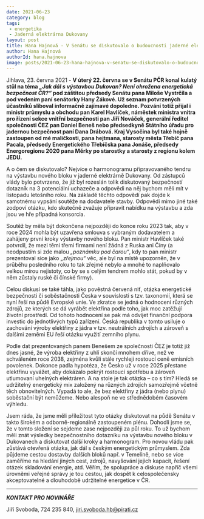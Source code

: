 ```yaml
---
date: 2021-06-23
category: blog
tags:
 - energetika
 - Jaderná elektrárna Dukovany
layout: post
title: Hana Hajnová - V Senátu se diskutovalo o budoucnosti jaderné elektrárny Dukovany i energetické bezpečnosti Česka
author: Hana Hajnová
authorId: hana.hajnova
image: posts/2021-06-23-hana-hajnova-v-senatu-se-diskutovalo-o-budoucnosti-jaderne-elektrarny-dukovany.jpg
---
```


Jihlava, 23. června 2021 - **V úterý 22. června se v Senátu PČR konal kulatý stůl na téma *„Jak dál s výstavbou Dukovan? Není ohrožena energetická bezpečnost ČR?“* pod záštitou předsedy Senátu pana Miloše Vystrčila a pod vedením paní senátorky Hany Žákové. Už seznam potvrzených účastníků sliboval informačně zajímavé dopoledne. Pozvání totiž přijal i ministr průmyslu a obchodu pan Karel Havlíček, náměstek ministra vnitra pro řízení sekce vnitřní bezpečnosti pan Jiří Nováček, generální ředitel společnosti ČEZ pan Daniel Beneš nebo předsedkyně Státního úřadu pro jadernou bezpečnost paní Dana Drábová. Kraj Vysočina byl také hojně zastoupen od mé maličkosti, pana hejtmana, starosty města Třebíč pana Pacala, předsedy Energetického Třebíčska pana Jonáše, předsedy Energoregionu 2020 pana Měrky po starostky a starosty z regionu kolem JEDU.**

A o čem se diskutovalo? Nejvíce o harmonogramu připravovaného tendru na výstavbu nového bloku v jaderné elektrárně Dukovany. Od zástupců vlády bylo potvrzeno, že již byl rozeslán tolik diskutovaný bezpečností dotazník na 3 potenciální uchazeče a odpovědi na něj bychom měli mít v listopadu letošního roku. Na základě těchto odpovědí pak dojde k samotnému vypsání soutěže na dodavatele stavby. Odpovědi mimo jiné také zodpoví otázku, kdo skutečně zvažuje připravit nabídku na výstavbu a zda jsou ve hře případná konsorcia.

Soutěž by měla být dokončena nejpozději do konce roku 2023 tak, aby v roce 2024 mohla být uzavřena smlouva s vybraným dodavatelem a zahájeny první kroky výstavby nového bloku. Pan ministr Havlíček také potvrdil, že mezi těmi třemi firmami není žádná z Ruska ani Číny (a neodpustím si zde malou *„poznámku pod čarou“*, kdy to pan ministr prezentoval sice jako *„zřejmou“* věc, ale byl na místě upozorněn, že v průběhu posledního roku to tak zřejmé nebylo a mnohé to naplňovalo velkou mírou nejistoty, co by se s celým tendrem mohlo stát, pokud by v něm zůstaly ruské či čínské firmy).

Celou diskusí se také táhla, jako pověstná červená niť, otázka energetické bezpečnosti či soběstačnosti Česka v souvislosti s tzv. taxonomií, která se nyní řeší na půdě Evropské unie. Ve zkratce se jedná o hodnocení různých zdrojů, ze kterých se dá vyrábět elektřina podle toho, jak moc zatěžují životní prostředí. Od tohoto hodnocení se pak má odvíjet finanční podpora investic do jednotlivých typů zařízení. Česká republika v tomto usiluje o zachování výroby elektřiny z jádra v tzv. neutrálních zdrojích a zároveň s dalšími zeměmi EU řeší otázku využití zemního plynu. 

Podle dat prezentovaných panem Benešem ze společnosti ČEZ je totiž již dnes jasné, že výroba elektřiny z uhlí skončí mnohem dříve, než ve schváleném roce 2038, zejména kvůli stále rychleji rostoucí ceně emisních povolenek. Dokonce padla hypotéza, že Česko už v roce 2025 přestane elektřinu vyvážet, aby dokázalo pokrýt rostoucí spotřebu a zároveň utlumovaní uhelných elektráren. A na stole je tak otázka – co s tím? Hledá se udržitelný energetický mix založený na různých zdrojích samozřejmě včetně těch obnovitelných. Vypadá to ale, že bez elektřiny z jádra (nebo plynu) soběstační být nemůžeme. Nebo alespoň ne ve střednědobém časovém výhledu.

Jsem ráda, že jsme měli příležitost tyto otázky diskutovat na půdě Senátu v takto širokém a odborně-regionálně zastoupeném plénu. Dohodli jsme se, že v tomto složení se sejdeme zase nejpozději za půl roku. To už bychom měli znát výsledky bezpečnostního dotazníku na výstavbu nového bloku v Dukovanech a diskutovat další kroky a harmonogram. Pro novou vládu pak zůstává otevřená otázka, jak dál s českým energetickým průmyslem. Zda půjdeme cestou dostavby dalších bloků např. v Temelíně, nebo se více zaměříme na hledání jiných cest, zdrojů, navyšování jejich kapacit, řešení otázek skladování energie, atd. Věřím, že spolupráce a diskuse napříč všemi úrovněmi veřejné správy je tou cestou, jak dospět k celospolečensky akceptovatelné a dlouhodobě udržitelné energetice v ČR.  

---

***KONTAKT PRO NOVINÁŘE*** 

Jiří Svoboda, 724 235 840, <jiri.svoboda.hb@pirati.cz>
